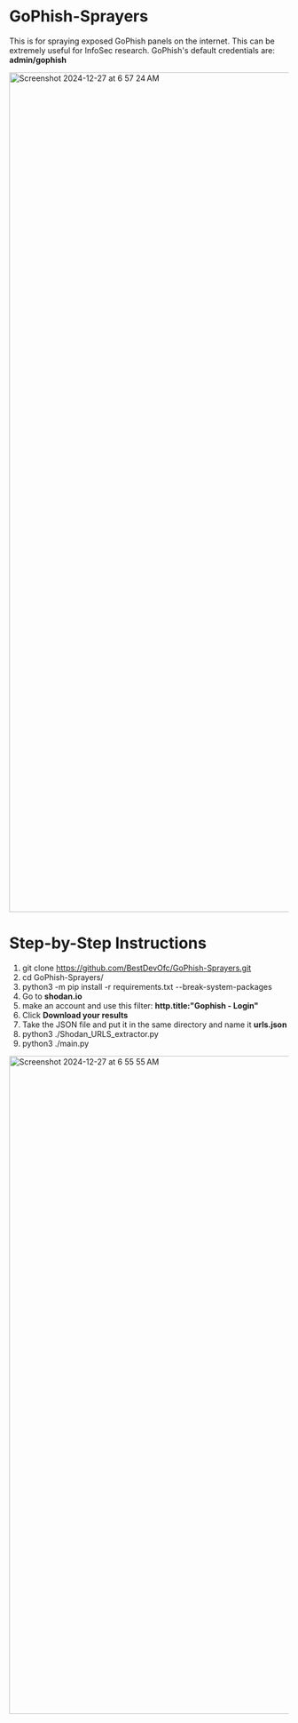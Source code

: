 # GoPhish-Sprayers
This is for spraying exposed GoPhish panels on the internet. This can be extremely useful for InfoSec research.
GoPhish's default credentials are: **admin/gophish**

<img width="1512" alt="Screenshot 2024-12-27 at 6 57 24 AM" src="https://github.com/user-attachments/assets/ad8a298d-6b0f-4ec9-9609-962d56d46a82" />

# Step-by-Step Instructions
1) git clone https://github.com/BestDevOfc/GoPhish-Sprayers.git
2) cd GoPhish-Sprayers/
3) python3 -m pip install -r requirements.txt --break-system-packages
4) Go to **shodan.io**
5) make an account and use this filter: **http.title:"Gophish - Login"**
6) Click **Download your results**
7) Take the JSON file and put it in the same directory and name it **urls.json**
8) python3 ./Shodan_URLS_extractor.py
9) python3 ./main.py


<img width="1185" alt="Screenshot 2024-12-27 at 6 55 55 AM" src="https://github.com/user-attachments/assets/367f5cf1-07b5-4534-bff5-b08c2f361774" />


